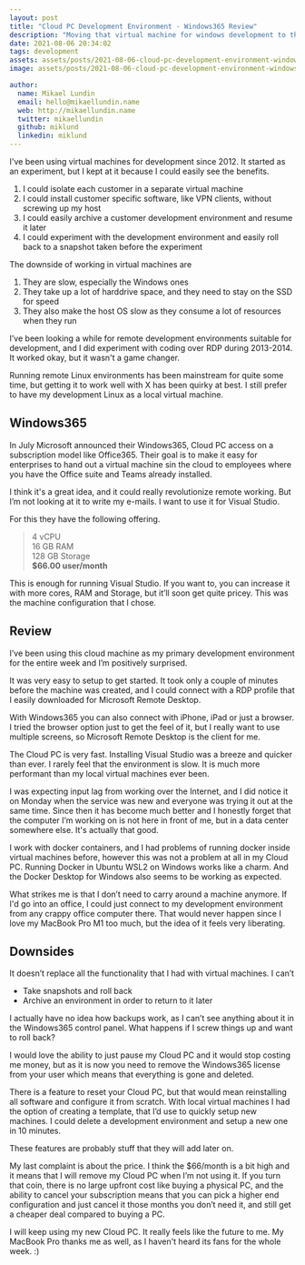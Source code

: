 ```yaml
---
layout: post
title: "Cloud PC Development Environment - Windows365 Review"
description: "Moving that virtual machine for windows development to the cloud."
date: 2021-08-06 20:34:02
tags: development
assets: assets/posts/2021-08-06-cloud-pc-development-environment-windows365-review
image: assets/posts/2021-08-06-cloud-pc-development-environment-windows365-review/title.png

author:
  name: Mikael Lundin
  email: hello@mikaellundin.name
  web: http://mikaellundin.name
  twitter: mikaellundin
  github: miklund
  linkedin: miklund
---
```


I've been using virtual machines for development since 2012. It started as an experiment, but I kept at it because I could easily see the benefits.

1. I could isolate each customer in a separate virtual machine
2. I could install customer specific software, like VPN clients, without screwing up my host
3. I could easily archive a customer development environment and resume it later
4. I could experiment with the development environment and easily roll back to a snapshot taken before the experiment

The downside of working in virtual machines are

1. They are slow, especially the Windows ones
2. They take up a lot of harddrive space, and they need to stay on the SSD for speed
3. They also make the host OS slow as they consume a lot of resources when they run

I’ve been looking a while for remote development environments suitable for development, and I did experiment with coding over RDP during 2013-2014. It worked okay, but it wasn't a game changer.

Running remote Linux environments has been mainstream for quite some time, but getting it to work well with X has been quirky at best. I still prefer to have my development Linux as a local virtual machine.

## Windows365

In July Microsoft announced their Windows365, Cloud PC access on a subscription model like Office365. Their goal is to make it easy for enterprises to hand out a virtual machine sin the cloud to employees where you have the Office suite and Teams already installed.

I think it's a great idea, and it could really revolutionize remote working. But I’m not looking at it to write my e-mails. I want to use it for Visual Studio.

For this they have the following offering.

> 4 vCPU  
> 16 GB RAM  
> 128 GB Storage  
> **$66.00 user/month**

This is enough for running Visual Studio. If you want to, you can increase it with more cores, RAM and Storage, but it’ll soon get quite pricey. This was the machine configuration that I chose.

## Review

I’ve been using this cloud machine as my primary development environment for the entire week and I’m positively surprised.

It was very easy to setup to get started. It took only a couple of minutes before the machine was created, and I could connect with a RDP profile that I easily downloaded for Microsoft Remote Desktop.

With Windows365 you can also connect with iPhone, iPad or just a browser. I tried the browser option just to get the feel of it, but I really want to use multiple screens, so Microsoft Remote Desktop is the client for me.

The Cloud PC is very fast. Installing Visual Studio was a breeze and quicker than ever. I rarely feel that the environment is slow. It is much more performant than my local virtual machines ever been.

I was expecting input lag from working over the Internet, and I did notice it on Monday when the service was new and everyone was trying it out at the same time. Since then it has become much better and I honestly forget that the computer I’m working on is not here in front of me, but in a data center somewhere else. It's actually that good.

I work with docker containers, and I had problems of running docker inside virtual machines before, however this was not a problem at all in my Cloud PC. Running Docker in Ubuntu WSL2 on Windows works like a charm. And the Docker Desktop for Windows also seems to be working as expected.

What strikes me is that I don’t need to carry around a machine anymore. If I'd go into an office, I could just connect to my development environment from any crappy office computer there. That would never happen since I love my MacBook Pro M1 too much, but the idea of it feels very liberating.

## Downsides

It doesn’t replace all the functionality that I had with virtual machines. I can’t

- Take snapshots and roll back
- Archive an environment in order to return to it later

I actually have no idea how backups work, as I can’t see anything about it in the Windows365 control panel. What happens if I screw things up and want to roll back?

I would love the ability to just pause my Cloud PC and it would stop costing me money, but as it is now you need to remove the Windows365 license from your user which means that everything is gone and deleted.

There is a feature to reset your Cloud PC, but that would mean reinstalling all software and configure it from scratch. With local virtual machines I had the option of creating a template, that I’d use to quickly setup new machines. I could delete a development environment and setup a new one in 10 minutes.

These features are probably stuff that they will add later on.

My last complaint is about the price. I think the $66/month is a bit high and it means that I will remove my Cloud PC when I’m not using it. If you turn that coin, there is no large upfront cost like buying a physical PC, and the ability to cancel your subscription means that you can pick a higher end configuration and just cancel it those months you don’t need it, and still get a cheaper deal compared to buying a PC.

I will keep using my new Cloud PC. It really feels like the future to me. My MacBook Pro thanks me as well, as I haven't heard its fans for the whole week. :)
